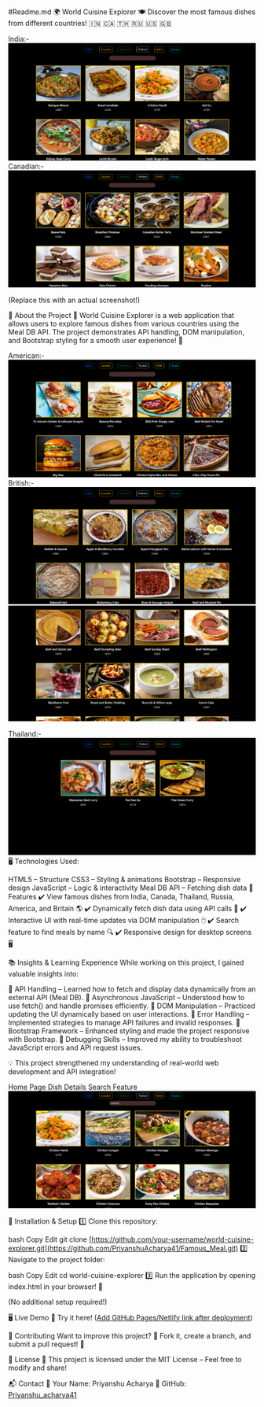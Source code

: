 #Readme.md
🌍 World Cuisine Explorer 🍽️
Discover the most famous dishes from different countries! 🇮🇳 🇨🇦 🇹🇭 🇷🇺 🇺🇸 🇬🇧

India:-
![Game Start](meal_1.png)
Canadian:-
![Game Start](canadian.png)

(Replace this with an actual screenshot!)

🚀 About the Project
🍜 World Cuisine Explorer is a web application that allows users to explore famous dishes from various countries using the Meal DB API. The project demonstrates API handling, DOM manipulation, and Bootstrap styling for a smooth user experience! 🎨

American:-
![Game Start](american.png)
British:-
![Game Start](british_1.png)
![Game Start](british_2.png)

Thailand:-
![Game Start](thailand.png)
🖥️ Technologies Used:

HTML5 – Structure
CSS3 – Styling & animations
Bootstrap – Responsive design
JavaScript – Logic & interactivity
Meal DB API – Fetching dish data
🌟 Features
✔️ View famous dishes from India, Canada, Thailand, Russia, America, and Britain 🌎
✔️ Dynamically fetch dish data using API calls 🔄
✔️ Interactive UI with real-time updates via DOM manipulation 🖱️
✔️ Search feature to find meals by name 🔍
✔️ Responsive design for desktop screens 🖥️

📚 Insights & Learning Experience
While working on this project, I gained valuable insights into:

🔹 API Handling – Learned how to fetch and display data dynamically from an external API (Meal DB).
🔹 Asynchronous JavaScript – Understood how to use fetch() and handle promises efficiently.
🔹 DOM Manipulation – Practiced updating the UI dynamically based on user interactions.
🔹 Error Handling – Implemented strategies to manage API failures and invalid responses.
🔹 Bootstrap Framework – Enhanced styling and made the project responsive with Bootstrap.
🔹 Debugging Skills – Improved my ability to troubleshoot JavaScript errors and API request issues.

💡 This project strengthened my understanding of real-world web development and API integration!


Home Page	Dish Details	Search Feature
![Game Start](By_search.png)


📂 Installation & Setup
1️⃣ Clone this repository:

bash
Copy
Edit
git clone [https://github.com/your-username/world-cuisine-explorer.git](https://github.com/PriyanshuAcharya41/Famous_Meal.git)
2️⃣ Navigate to the project folder:

bash
Copy
Edit
cd world-cuisine-explorer
3️⃣ Run the application by opening index.html in your browser! 🚀

(No additional setup required!)

🖥️ Live Demo
🔗 Try it here! ([Add GitHub Pages/Netlify link after deployment](https://famous-meal.vercel.app/))

🤝 Contributing
Want to improve this project? 🍕 Fork it, create a branch, and submit a pull request! 🚀

📜 License
📝 This project is licensed under the MIT License – Feel free to modify and share!

📬 Contact
📧 Your Name: Priyanshu Acharya
🔗 GitHub: [Priyanshu_acharya41](https://github.com/PriyanshuAcharya41/)
